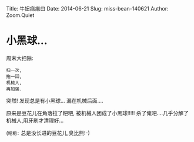 Title: 牛妞痲痲曰
Date: 2014-06-21
Slug: miss-bean-140621
Author: Zoom.Quiet


# 小黑球...

周末大扫除:

    扫一次,
    拖一回,
    机械人,
    再加强.

突然!
发现总是有小黑球...
漏在机械后面....

原来是豆花儿在角落拉了粑粑,
被机械人团成了小黑球!!!!!
杀了俺吧….几乎分解了机械人,用牙刷才清理好…

(`粑粑:` 总是没长进的豆花儿,臭比熊!-)
